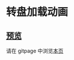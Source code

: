 # 转盘加载动画

## [预览](src/index.html)

请在 gitpage 中浏览[本页](https://mekefly.github.io/quick-style/loading)
